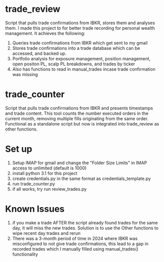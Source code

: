 # trade_review 
Script that pulls trade confirmations from IBKR, stores them and analyses them. I made this project to for better trade
recording for personal wealth management. It achieves the following:
1. Queries trade confirmations from IBKR which get sent to my gmail
2. Stores trade confirmations into a trade database which can be accessed, and backed up.
3. Portfolio analysis for exposure management, position management, open positon PL, scalp PL breakdowns, and trades by ticker
4. Also has functions to read in manual_trades incase trade confirmation was missing

# trade_counter
Script that pulls trade confirmations from IBKR and presents timestamps and trade content. This tool counts the number executed 
orders in the current month, removing multiple fills originating from the same order. Functional as a standalone script 
but now is integrated into trade_review as other functions.

# Set up
1. Setup IMAP for gmail and change the "Folder Size Limits" in IMAP access to unlimited (default is  1000)
2. install python 3.1 for this project
3. create credentials.py in the same format as credentials_template.py
4. run trade_counter.py
5. if all works, try run review_trades.py

# Known Issues
1. if you make a trade AFTER the script already found trades for the same day, it will miss the new trades. 
Solution is to use the Other functions to wipe recent day trades and rerun
2. There was a 3-month period of time in 2024 where IBKR was misconfigured to not give trade confirmations, this lead to
a gap in recorded trades which I manually filled using manual_trades() functionality